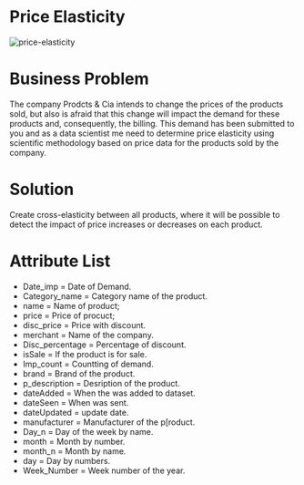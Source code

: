 # Price Elasticity
![price-elasticity](https://github.com/adrielepinto/price-elasticity/assets/97919969/18d9fed6-8a79-4ff7-a158-5a6b26b2a888)


# Business Problem 
The company Prodcts & Cia intends to change the prices of the products sold, but also is afraid that this change will impact the demand for these products and, consequently, the billing. This demand has been submitted to you and as a data scientist me need to determine price elasticity using scientific methodology based on price data for the products sold by the company.
# Solution

Create cross-elasticity between all products, where it will be possible to detect the impact of price increases or decreases on each product.

# Attribute List
 - Date_imp = Date of Demand.
 - Category_name = Category name of the product.
 - name = Name of product;
 - price = Price of procuct;
 - disc_price = Price with discount.
 - merchant = Name of the company.
 - Disc_percentage = Percentage of discount.
 - isSale = If the product is for sale.
 - Imp_count = Countting of demand.
 - brand = Brand of the product.
 - p_description = Desription of the product.
 - dateAdded = When the was added to dataset.
 - dateSeen = When was sent.
 - dateUpdated = update date.
 - manufacturer = Manufacturer of the p[roduct.
 - Day_n = Day of the week by name.
 - month = Month by number.
 - month_n = Month by name.
 - day = Day by numbers.
 - Week_Number = Week number of the year.

